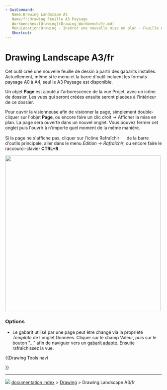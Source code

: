 ```yaml
---
- GuiCommand:
   Name:Drawing Landscape A3
   Name/fr:Drawing Feuille A3 Paysage
   Workbenches:[Drawing](Drawing_Workbench/fr.md)
   MenuLocation:Drawing - Insérer une nouvelle mise en plan - Feuille A3 paysage
   Shortcut:
---
```


# Drawing Landscape A3/fr

Cet outil créé une nouvelle feuille de dessin à partir des gabarits installés. Actuellement, même si le menu et la barre d\'outil incluent les formats paysage A0 à A4, seul le A3 Paysage est disponible.

Un objet **Page** est ajouté à l\'arborescence de la vue Projet, avec un icône de dossier. Les vues qui seront créées ensuite seront placées à l\'intérieur de ce dossier.

Pour ouvrir la visionneuse afin de visionner la page, simplement double-cliquer sur l\'objet **Page**, ou encore faire un clic droit → Afficher la mise en plan. La page sera ouverte dans un nouvel onglet. Vous pouvez fermer cet onglet puis l\'ouvrir à n\'importe quel moment de la même manière.

Si la page ne s\'affiche pas, cliquer sur l\'icône Rafraîchir <img alt="" src=images/view-refresh.png  style="width:16px;"> de la barre d\'outils principale, aller dans le menu *Édition → Rafraîchir*, ou encore faire le raccourci-clavier **CTRL+R**.

<img alt="" src=images/Drawing_Page.png  style="width:500px;">

### Options

-   Le gabarit utilisé par une page peut être changé via la propriété *Template* de l\'onglet Données. Cliquer sur le champ Valeur, puis sur le bouton \"\...\" afin de naviguer vers un [gabarit adapté](Drawing_templates/fr.md). Ensuite rafraîchissez la vue.





{{Drawing Tools navi

}}



---
![](images/Button_right.svg) [documentation index](../README.md) > [Drawing](Category_Drawing.md) > Drawing Landscape A3/fr
